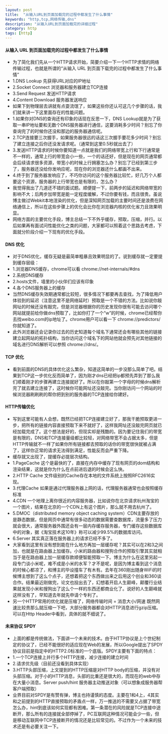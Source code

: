 ```yaml
---
layout: post
title:  "从输入URL到页面加载完的过程中都发生了什么事情"
keywords: "http,tcp,网络传输,dns"
description: "从输入URL到页面加载完的详细过程"
category: http
tags: [http]
---
```

#### 从输入 URL 到页面加载完的过程中都发生了什么事情
* 为了简化我们先从一个HTTP请求开始，简要介绍一下一个HTTP求情的网络传输过程，也就是所谓的“从输入 URL 到页面下载完的过程中都发生了什么事情”
* 1.DNS Lookup 先获得URL对应的IP地址
* 2.Socket Connect 浏览器和服务器建立TCP连接
* 3.Send Request 发送HTTP请求
* 4.Content Download 服务器发送响应
* 如果下到物理层去讲就有点耍流氓了，如果这些你还认可这几个步骤的话，我们就来讲一下这里面存在的性能问题。
* 1.如果你对DNS的查询还有印象的话现在反思一下，DNS Lookup就是为了获取一串IP地址要和无数个DNS服务器进行通信，这要消耗多少时间？别忘了你查询完了的时候你还没和那边的服务器通信呢。
* 2.TCP连接要三次握手，如果服务器很远的话这三次握手要花多少时间？别忘了建立连接之后你还没发请求呢。（通常到这里0.5秒就出去了）
* 3.发送HTTP请求的时候你要知道一点就是我们的网络带宽上行和下行通常是不一样的，通常上行的带宽会小一些，一个的话还好，但是现在的网页通常都会后续请求很多资源，带宽小的时候上行拥塞怎么办？别忘了已经到第三步了，服务器还没给你发响应呢，现在你的浏览器还什么都画不出来。
* 4.终于到了服务器发响应了，不巧你访问的这个服务器比较忙，好几万个人都要这个资源，服务器的上行带宽也是有限的，怎么办？
* 我觉得我出了几道还不错的面试题。顺便提一下，前两步的延迟和网络带宽的影响不大；后两步加带宽是能一定程度缓解，不过你要有钱，而且很贵。虽说博主做过Webkit本地渲染的优化，但是深知网页加载的主要时间还是浪费在网络通信上，所以在这些步骤上的优化会比你在浏览器内核的优化省力且效果明显。
* 网络方面的主要优化手段，博主总结一下不外乎缓存，预取，压缩，并行。以后如果再有面试问性能优化之类的问题，大家都可以照着这个思路去考虑，下面就分阶段介绍一下现有的优化手段。
#### DNS 优化
* 对于DNS优化，缓存无疑是最简单粗暴且效果明显的了。说到缓存就一定要提到缓存层级：
* 1.浏览器DNS缓存，chrome可以看 chrome://net-internals/#dns
* 2.系统DNS缓存
* 2.hosts文件，墙里的小伙伴们应该有印象
* 4.各个DNS服务器上的缓存
* 当然DNS缓存失效期通常都比较短，很多情况下都要再去查找，为了降低用户体验到的延迟（注意这里不是网络延时）预取是一个不错的方法。比如说你敲网址的时候还没有敲完，但是浏览器根据你的历史发现你很有可能去访问哪个网站就提前给你做dns预取了，比如你打了一个“w”的时候，chrome已经帮你去找weibo.com的ip地址了。chrome用户可以看一下 chrome://predictors/ 你就知道了。
* 此外浏览器还会记录你过去的历史知道每个域名下通常还会有哪些其他的链接建立起网站的拓扑结构，当你访问这个域名下的网站他就会预先对其他链接的域名进行DNS解析可以参照 chrome://dns/。
#### TCP 优化
* 看到前面的DNS的具体优化这么繁杂，知道这简单的一步没那么简单了吧。结果到TCP这一步优化反而简单了，因为刚才dns已经把ip都预先弄到了那么我们顺着刚才的步骤再建立连接就好了。所以在你敲第一个字母的时候dns解析完了就去建立连接了，这时候你可能网址还没敲完。当你刚访问一个网站的时候浏览器刷刷刷的帮你把到别的服务器的TCP连接给你建好。
#### HTTP传输优化
* 写到这里可能有人会想，既然已经把TCP连接建立好了，那我干脆预取更进一步，把所有的链接内容直接预取下来不就好了，这样我网址还没敲完网页就已经加载完成了。这个想法是好的，但现实却是残酷的。因为要记住我们的带宽是有限的，DNS和TCP连接量级都比较轻，对网络带宽不会占据太多，但是HTTP传输就不一样了如果你所有链接都去预取的话你的带宽很快就被占满了，这样你正常的请求无法得到满足，性能反而会严重下降。
* 缓存就又出现了，提缓存必提层次结构。
* 1.PageCache 这个是最快的了，直接在内存中缓存了现有网页的dom结构和渲染结果，这就是你为什么在点前进后退的时候会这么快。
* 2.HTTP Cache 文件级别的Cache存在本地的文件系统上按照RFC2616实现。
* 3.代理Cache 如果是通过代理服务器上网的话，代理服务器通常也会按照缓存标准
* 4.CDN 一个地理上离你很近的内容服务器，比如说你在北京请求杭州淘宝的一个图片，结果在北京的一个CDN上有这个图片，那么就不用去杭州了。
* 5.DMOC（distributed memory object caching system）CDN主要存放的是静态数据，但是网页中通常有很多动态的数据需要查数据库，流量多了压力就会很大，通常服务器外围还会有一层内存缓存服务器，专门缓存这些数据库中的对象，据《淘宝技术这10年》称可以减少99.5%的数据库访问。
* 6.Server 其实真正落在服务器上的请求已经不多了。
* 大家看到这里有没有想到能在什么地方再加一层缓存呢？其实可以在2和3之间加，也就是在路由器上加缓存。小米的路由器和搜狗合作的预取引擎其实就相当于是在路由器上加一层缓存款顺便智能预取一下。博主为什么在这里另起一段专门谈小米呢，难不成是小米的水军？才不是呢，是因为博主看到这个消息的时候心都凉了，和博主的毕设撞车了有木有。去年在360刚出随身WiFi的时候博主想到了这么个点子，还想着把这个东西做出来之后用这个创业和360谈合作。结果最近刚做完，论文也投出去了，幻想着开启人生巅峰，颠覆行业结果就发现小米和搜狗出了这么个一样的东西还都商业化了。说好的人生巅峰就这样没有了，早知道去年就先申请个专利了。
* 另一个HTTP常用的优化就是压缩了，网络传输时间 = 消息大小/网速 既然网速比较贵那么就压缩一下吧，大部分服务器都会对HTTP消息进行gzip压缩。可以在Http Header中看到，具体的就不细说了。
#### 未来协议 SPDY
* 上面的都是传统做法，下面讲一个未来的技术。由于HTTP协议是上个世纪制定的协议了，已经不能很好的适应现在Web的发展，所以Google提出了SPDY协议目前是指定中的HTTP2.0标准的一个底版。SPDY主要有下面的特点：
* 1.一个TCP连接上并行多个HTTP连接，减少连接的建立时间
* 2.请求优先级（目前还没看到具体实现）
* 3.HTTP头部压缩，上文提到的HTTP压缩是对HTTP body的压缩，并没有对头部压缩。对于小的HTTP消息，头部的比重还是很大的，而现在的web中存在大量小消息。Server push/hint 服务器主动推送对象（可以想象成服务器帮客户端预取）
* 业界目前对SPDY是有赞有弹，博主也持谨慎的态度。主要在1和4上，4其实和之前提到的HTTP直接预取的矛盾点一样，万一推送的不需要又占据了带宽怎么办，hint到底该如何实现都有困难。第一条潜在的风险就是TCP连接中途断开，那么所有的连接就全部停掉了，PC互联网这种情况可能会少一些，但是移动互联网中TCP连接断开的情况还是比较常见的。不过作为一个未来的技术还是有必要关注一下。